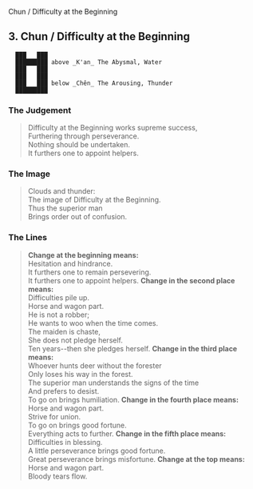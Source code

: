 Chun / Difficulty at the Beginning
## 3. Chun / Difficulty at the Beginning
      ███   ███
      █████████ above _K'an_ The Abysmal, Water  
      ███   ███
      ███   ███
      ███   ███ below _Chên_ The Arousing, Thunder  
      █████████
### The Judgement
> Difficulty at the Beginning works supreme success,  
 Furthering through perseverance.  
 Nothing should be undertaken.  
 It furthers one to appoint helpers.
### The Image
> Clouds and thunder:  
 The image of Difficulty at the Beginning.  
 Thus the superior man  
 Brings order out of confusion.
### The Lines

 > **Change at the beginning means:**  
 Hesitation and hindrance.  
 It furthers one to remain persevering.  
 It furthers one to appoint helpers.
 > **Change in the second place means:**  
 Difficulties pile up.  
 Horse and wagon part.  
 He is not a robber;  
 He wants to woo when the time comes.  
 The maiden is chaste,  
 She does not pledge herself.  
 Ten years--then she pledges herself.
 > **Change in the third place means:**  
 Whoever hunts deer without the forester  
 Only loses his way in the forest.  
 The superior man understands the signs of the time  
 And prefers to desist.  
 To go on brings humiliation.
 > **Change in the fourth place means:**  
 Horse and wagon part.  
 Strive for union.  
 To go on brings good fortune.  
 Everything acts to further.
 > **Change in the fifth place means:**  
 Difficulties in blessing.  
 A little perseverance brings good fortune.  
 Great perseverance brings misfortune.
 > **Change at the top means:**  
 Horse and wagon part.  
 Bloody tears flow.




